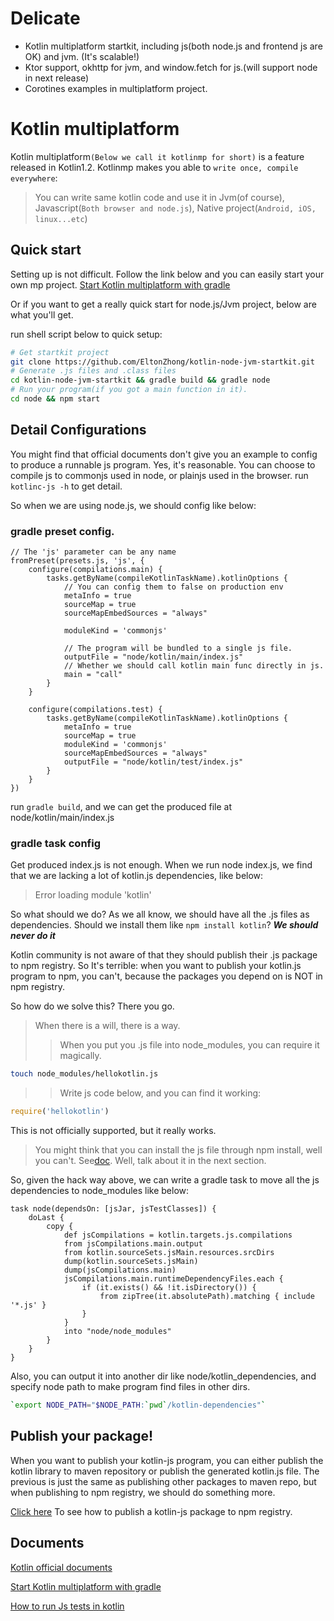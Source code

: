 # Delicate

- Kotlin multiplatform startkit, including js(both node.js and frontend js are OK) and jvm. (It's scalable!)
- Ktor support, okhttp for jvm, and window.fetch for js.(will support node in next release)
- Corotines examples in multiplatform project.

# Kotlin multiplatform
Kotlin multiplatform`(Below we call it kotlinmp for short)` is a feature released in Kotlin1.2. Kotlinmp makes you able to `write once, compile everywhere`:
> You can write same kotlin code and use it in Jvm(of course), Javascript(`Both browser and node.js`), Native project(`Android, iOS, linux...etc`)

## Quick start

Setting up is not difficult. Follow the link below and you can easily start your own mp project.
[Start Kotlin multiplatform with gradle](https://www.kotlincn.net/docs/reference/building-mpp-with-gradle.html#setting-up-a-multiplatform-project)


Or if you want to get a really quick start for node.js/Jvm project, below are what you'll get.

run shell script below to quick setup:
```sh
# Get startkit project
git clone https://github.com/EltonZhong/kotlin-node-jvm-startkit.git
# Generate .js files and .class files
cd kotlin-node-jvm-startkit && gradle build && gradle node
# Run your program(if you got a main function in it).
cd node && npm start
```

## Detail Configurations
You might find that official documents don't give you an example to config to produce a runnable js program. Yes, it's reasonable. You can choose to compile js to commonjs used in node, or plainjs used in the browser.
run `kotlinc-js -h` to get detail.

So when we are using node.js, we should config like below:

### gradle preset config.
```
// The 'js' parameter can be any name
fromPreset(presets.js, 'js', {
    configure(compilations.main) {
        tasks.getByName(compileKotlinTaskName).kotlinOptions {
            // You can config them to false on production env
            metaInfo = true
            sourceMap = true
            sourceMapEmbedSources = "always"

            moduleKind = 'commonjs'

            // The program will be bundled to a single js file.
            outputFile = "node/kotlin/main/index.js"
            // Whether we should call kotlin main func directly in js.
            main = "call"
        }
    }

    configure(compilations.test) {
        tasks.getByName(compileKotlinTaskName).kotlinOptions {
            metaInfo = true
            sourceMap = true
            moduleKind = 'commonjs'
            sourceMapEmbedSources = "always"
            outputFile = "node/kotlin/test/index.js"
        }
    }
})

```
run `gradle build`, and we can get the produced file at node/kotlin/main/index.js
### gradle task config
Get produced index.js is not enough. When we run node index.js, we find that we are lacking a lot of kotlin.js dependencies, like below:
> Error loading module 'kotlin'

So what should we do? As we all know, we should have all the .js files as dependencies. Should we install them like `npm install kotlin`?
***We should never do it***

Kotlin community is not aware of that they should publish their .js package to npm registry. So It's terrible: when you want to publish your kotlin.js program to npm, you can't, because the packages you depend on is NOT in npm registry.

So how do we solve this?
There you go.

> When there is a will, there is a way.
>> When you put you .js file into node_modules, you can require it magically.
```sh
touch node_modules/hellokotlin.js
```

>> Write js code below, and you can find it working:
 ```js
require('hellokotlin')
```

This is not officially supported, but it really works.

>You might think that you can install the js file through npm install, well you can't. See[doc](https://docs.npmjs.com/cli/install). Well, talk about it in the next section.


So, given the hack way above, we can write a gradle task to move all the js dependencies to node_modules like below:
```grovvy
task node(dependsOn: [jsJar, jsTestClasses]) {
    doLast {
        copy {
            def jsCompilations = kotlin.targets.js.compilations
            from jsCompilations.main.output
            from kotlin.sourceSets.jsMain.resources.srcDirs
            dump(kotlin.sourceSets.jsMain)
            dump(jsCompilations.main)
            jsCompilations.main.runtimeDependencyFiles.each {
                if (it.exists() && !it.isDirectory()) {
                    from zipTree(it.absolutePath).matching { include '*.js' }
                }
            }
            into "node/node_modules"
        }
    }
}
```
Also, you can output it into another dir like node/kotlin_dependencies, and specify node path to make program find files in other dirs. 

```sh
`export NODE_PATH="$NODE_PATH:`pwd`/kotlin-dependencies"`
```

## Publish your package!
When you want to publish your kotlin-js program, you can either publish the kotlin library to maven repository or publish the generated kotlin.js file. The previous is just the same as publishing other packages to maven repo, but when publishing to npm registry, we should do something more.

[Click here](https://therollingstones.cn/2018/12/18/code/kotlin/Publish/) To see how to publish a kotlin-js package to npm registry.

## Documents
[Kotlin official documents ](https://www.kotlincn.net/docs/reference/multiplatform.html)

[Start Kotlin multiplatform with gradle](https://www.kotlincn.net/docs/reference/building-mpp-with-gradle.html#setting-up-a-multiplatform-project)

[How to run Js tests in kotlin](https://blog.kotlin-academy.com/kotlin-js-configuration-made-simple-ef0e361fcd4)